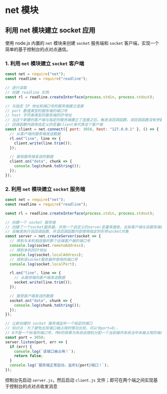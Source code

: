 # net 模块

## 利用 net 模块建立 socket 应用

使用 node.js 内置的 `net` 模块来创建 `socket` 服务端和 `socket` 客户端，实现一个简单的基于控制台的点对点通信。

### 1. 利用 `net` 模块建立 `socket` 客户端

```js
const net = require("net");
const readline = require("readline");

// 逐行读取
// 创建 readline 实例
const rl = readline.createInterface(process.stdin, process.stdout);

// 与指定 IP 地址和端口号的服务端建立连接
// port 数值类型的服务端的端口号
// host 字符串类型的服务端的IP地址
// 当这个新建的客户端与指定的服务端建立了连接之后，触发该回调函数，该回调函数没有参数，
// 回调函数内部用自定义的变量client来代表这个客户端
const client = net.connect({ port: 3050, host: "127.0.0.1" }, () => {
  // 从客户端向服务端发送数据
  rl.on("line", line => {
    client.write(line.trim());
  });

  // 接收服务端发送的数据
  client.on("data", chunk => {
    console.log(chunk.toString());
  });
});
```

### 2. 利用 `net` 模块建立 `socket` 服务端

```js
const net = require("net");
const readline = require("readline");

const rl = readline.createInterface(process.stdin, process.stdout);

// 创建一个 socket 服务端
// 创建了一个socket服务器，并用一个自定义的server变量来接收，当有客户端与该服务端建立连接时，
// 会触发执行该回调函数，并且回调函数内部使用指定的形参socket对象
const server = net.createServer(socket => {
  // 得到与本机相连接的那个远端客户端的端口号
  console.log(socket.remoteAddress);
  // 得到本机的IP地址
  console.log(socket.localAddress);
  // 得到该socket服务器所使用的端口号
  console.log(socket.localPort);

  rl.on("line", line => {
    // 从服务端向客户端发送数据
    socket.write(line.trim());
  });

  // 接受客户端发送的数据
  socket.on("data", chunk => {
    console.log(chunk.toString());
  });
});

// 让新创建的 socket 服务端监听一个指定的端口
// 知识点：为了避免出现端口被占用的情况出现，可以令port=0;，
// 0不是一个标准的端口号，传0的效果为系统会随机分配一个当前操作系统当中未被占用的端口号。
const port = 3050;
server.listen(port, err => {
  if (err) {
    console.log(`该端口被占用！`);
    return false;
  }
  console.log(`服务端正常启动，监听${port}端口！`);
});
```

控制台先启动 `server.js`，然后启动 `client.js` 文件；即可在两个端之间实现基于控制台的点对点收发消息

